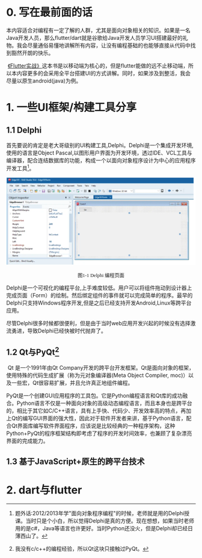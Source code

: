 # 0. 写在最前面的话

​		本内容适合对编程有一定了解的人群，尤其是面向对象相关的知识。如果是一名Java开发人员，那么flutter/dart就是谷歌给Java开发人员学习UI搭建最好的礼物。我会尽量通俗易懂地讲解所有内容，让没有编程基础的也能够直接从代码中找到豁然开朗的快乐。

​		[《Flutter实战》](https://book.flutterchina.club/)这本书是以移动端为核心的，但是flutter能做的远不止移动端，所以本内容更多的会采用全平台搭建UI的方式讲解。同时，如果涉及到整活，我会尽量以原生android(java)为例。

# 1. 一些UI框架/构建工具分享

## 1.1 Delphi

​		首先要说的肯定是老大哥级别的UI构建工具,Delphi。Delphi是一个集成开发环境,使用的语言是Object Pascal,以图形用户界面为开发环境，透过IDE、VCL工具与编译器，配合连结数据库的功能，构成一个以面向对象程序设计为中心的应用程序开发工具[^1]。

![image-20220405121050630](../images/image-20220405121050630.png)

<center><font size=2 face="Times">图1-1 Delphi 编程页面</font></center>

​		Delphi是一个可视化的编程平台,上手难度较低。用户可以将组件拖动到设计器上完成页面（Form）的绘制。然后绑定组件的事件就可以完成简单的程序。最早的Delphi只支持Windows程序开发,但是之后已经支持开发Android,Linux等跨平台应用。

​		尽管Delphi很多时候都很便利，但是由于当时web应用开发兴起的时候没有选择激流勇进，导致Delphi已经快被时代抛弃了。

## 1.2 Qt与PyQt[^2]

​		Qt 是一个1991年由Qt Company开发的跨平台开发框架。Qt是面向对象的框架，使用特殊的代码生成扩展（称为元对象编译器(Meta Object Compiler, moc)）以及一些宏，Qt很容易扩展，并且允许真正地组件编程。

​		PyQt是一个创建GUI应用程序的工具包。它是Python编程语言和Qt库的成功融合。Python语言不仅是一种面向对象的高级动态编程语言，而且本身也是跨平台的，相比于其它如C/C++语言，具有上手快、代码少、开发效率高的特点，再加上Qt的编写GUI界面的强大性，因此对于软件开发者来讲，基于Python语言，配合Qt界面库编写软件界面程序，应该说是比较经典的一种程序架构，这种Python+PyQt的程序框架结构即考虑了程序的开发时间效率，也兼顾了复杂漂亮界面的完成能力。

## 1.3 基于JavaScript+原生的跨平台技术



# 2. dart与flutter





[^1]: 题外话:2012/2013年学"面向对象程序编程"的时候，老师就是用的Delphi授课。当时只是个小白，所以觉得Delphi是真的方便。现在想想，如果当时老师用的是c#，Java等语言也许更好。当时Python还没火，但是Delphi却已经日薄西山了。
[^2]: 我没有c/c++的编程经验，所以Qt这块只接触过PyQt。